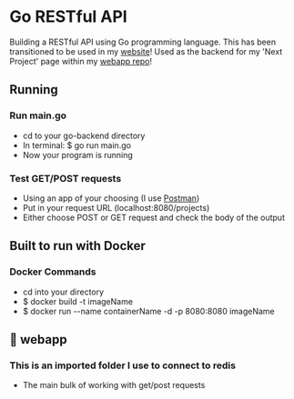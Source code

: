 # Go RESTful API
Building a RESTful API using Go programming language. This has been transitioned to be used in my [website](https://abspen1.github.io)! Used as the backend for my 'Next Project' page within my [webapp repo](https://github.com/abspen1/abspen1.github.io)!

## Running
### Run main.go
* cd to your go-backend directory
* In terminal: $ go run main.go
* Now your program is running

### Test GET/POST requests
* Using an app of your choosing (I use [Postman](https://www.postman.com/downloads/))
* Put in your request URL (localhost:8080/projects)
* Either choose POST or GET request and check the body of the output

## Built to run with Docker
### Docker Commands
* cd into your directory
* $ docker build -t imageName
* $ docker run --name containerName -d -p 8080:8080 imageName

## 📁 webapp
### This is an imported folder I use to connect to redis
* The main bulk of working with get/post requests

